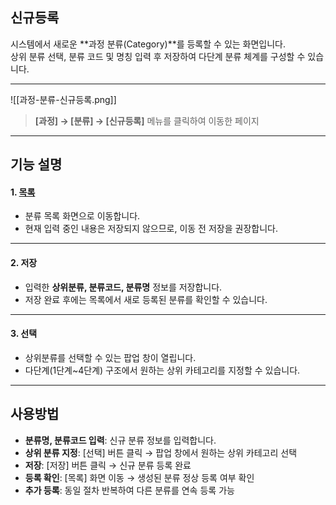 ## 신규등록

시스템에서 새로운 **과정 분류(Category)**를 등록할 수 있는 화면입니다.  
상위 분류 선택, 분류 코드 및 명칭 입력 후 저장하여 다단계 분류 체계를 구성할 수 있습니다.

***
![[과정-분류-신규등록.png]]  

> **[과정] → [분류] → [신규등록]** 메뉴를 클릭하여 이동한 페이지  

***
## 기능 설명  

#### 1. [목록](과정-분류.md)  
- 분류 목록 화면으로 이동합니다.  
- 현재 입력 중인 내용은 저장되지 않으므로, 이동 전 저장을 권장합니다.  

***  
#### 2. 저장  
- 입력한 **상위분류, 분류코드, 분류명** 정보를 저장합니다.  
- 저장 완료 후에는 목록에서 새로 등록된 분류를 확인할 수 있습니다.  

***  
#### 3. 선택  
- 상위분류를 선택할 수 있는 팝업 창이 열립니다.  
- 다단계(1단계~4단계) 구조에서 원하는 상위 카테고리를 지정할 수 있습니다.  

***  

## 사용방법  
- **분류명, 분류코드 입력**: 신규 분류 정보를 입력합니다.  
- **상위 분류 지정**: [선택] 버튼 클릭 → 팝업 창에서 원하는 상위 카테고리 선택  
- **저장**: [저장] 버튼 클릭 → 신규 분류 등록 완료  
- **등록 확인**: [목록] 화면 이동 → 생성된 분류 정상 등록 여부 확인  
- **추가 등록**: 동일 절차 반복하여 다른 분류를 연속 등록 가능  
